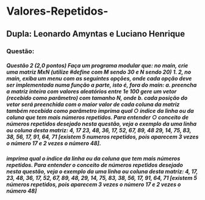 # Valores-Repetidos-

## Dupla: Leonardo Amyntas e Luciano Henrique 

### Questão:
##### Questão 2 (2,0 pontos) Faça um programa modular que: no main, crie uma matriz MxN (utilize #define com M sendo 30 e N sendo 20) 1. 2, no main, exiba um menu com as seguintes opções, onde cada opção deve ser implementada numa função a parte, isto é, fora do main: a. preencha a matriz inteira com valores aleatórios entre 1e 100 gere um vetor (recebido como parâmetro) com tamanho N, onde b. cada posição do vetor será preenchida com o maior valor de cada coluna da matriz também recebida como parâmetro imprima qual ○ índice da linha ou da coluna que tem mais números repetidos. Para entender ○ conceito de números repetidos desejado nesta questão, veja o exemplo da uma linha ou coluna desta matriz: 4, 17 23, 48, 36, 17, 52, 67, 89, 48 29, 14, 75, 83, 38, 56, 17, 91, 64, 71 [existem 5 numeros repetidos, pois aparecem 3 vezes o número 17 e 2 vezes o número 48].
##### imprima qual o índice da linha ou da coluna que tem mais números repetidos. Para entender o conceito de números repetidos desejado nesta questão, veja o exemplo da uma linha ou coluna desta matriz: 4, 17, 23, 48, 36, 17, 52, 67, 89, 48, 29, 14, 75, 83, 38, 56, 17, 91, 64, 71 [existem  5 números repetidos, pois aparecem 3 vezes o número 17 e 2 vezes o número 48]